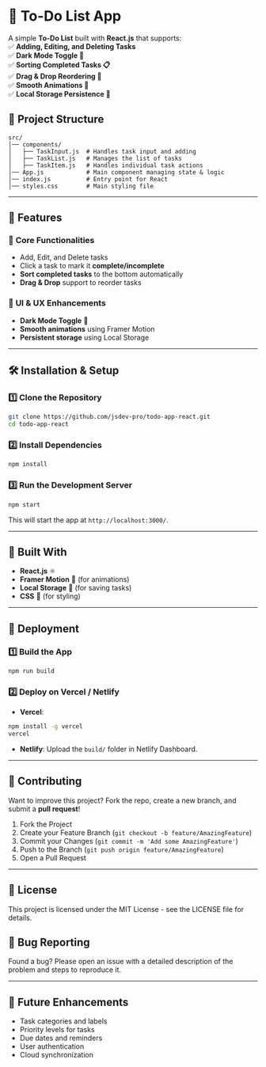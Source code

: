 # 📝 To-Do List App

A simple **To-Do List** built with **React.js** that supports:  
✅ **Adding, Editing, and Deleting Tasks**  
✅ **Dark Mode Toggle 🌙**  
✅ **Sorting Completed Tasks 📋**  
✅ **Drag & Drop Reordering 🎯**  
✅ **Smooth Animations 🎨**  
✅ **Local Storage Persistence 💾**  

## 📂 **Project Structure**

```
src/
│── components/
│   ├── TaskInput.js  # Handles task input and adding
│   ├── TaskList.js   # Manages the list of tasks
│   ├── TaskItem.js   # Handles individual task actions
│── App.js            # Main component managing state & logic
│── index.js          # Entry point for React
│── styles.css        # Main styling file
```

---

## 📌 **Features**
### 🎯 **Core Functionalities**
- Add, Edit, and Delete tasks
- Click a task to mark it **complete/incomplete**
- **Sort completed tasks** to the bottom automatically  
- **Drag & Drop** support to reorder tasks  

### 🎨 **UI & UX Enhancements**
- **Dark Mode Toggle** 🌙  
- **Smooth animations** using Framer Motion  
- **Persistent storage** using Local Storage  

---

## 🛠 **Installation & Setup**
### **1️⃣ Clone the Repository**
```bash
git clone https://github.com/jsdev-pro/todo-app-react.git
cd todo-app-react
```

### **2️⃣ Install Dependencies**
```bash
npm install
```

### **3️⃣ Run the Development Server**
```bash
npm start
```

This will start the app at `http://localhost:3000/`.

---

## 🔧 **Built With**
* **React.js** ⚛️
* **Framer Motion** 🎨 (for animations)
* **Local Storage** 💾 (for saving tasks)
* **CSS** 🎨 (for styling)

---

## 🚀 **Deployment**
### **1️⃣ Build the App**
```bash
npm run build
```

### **2️⃣ Deploy on Vercel / Netlify**
* **Vercel**:
```bash
npm install -g vercel
vercel
```

* **Netlify**: Upload the `build/` folder in Netlify Dashboard.

---

## 🤝 **Contributing**
Want to improve this project? Fork the repo, create a new branch, and submit a **pull request**!

1. Fork the Project
2. Create your Feature Branch (`git checkout -b feature/AmazingFeature`)
3. Commit your Changes (`git commit -m 'Add some AmazingFeature'`)
4. Push to the Branch (`git push origin feature/AmazingFeature`)
5. Open a Pull Request

---

## 📜 **License**
This project is licensed under the MIT License - see the LICENSE file for details.


## 🐛 **Bug Reporting**
Found a bug? Please open an issue with a detailed description of the problem and steps to reproduce it.

---

## 🔮 **Future Enhancements**
- Task categories and labels
- Priority levels for tasks
- Due dates and reminders
- User authentication
- Cloud synchronization

